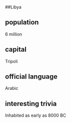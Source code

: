 ##Libya
## population
6 million
## capital
Tripoli
## official language
Arabic
## interesting trivia
Inhabited as early as 8000 BC
